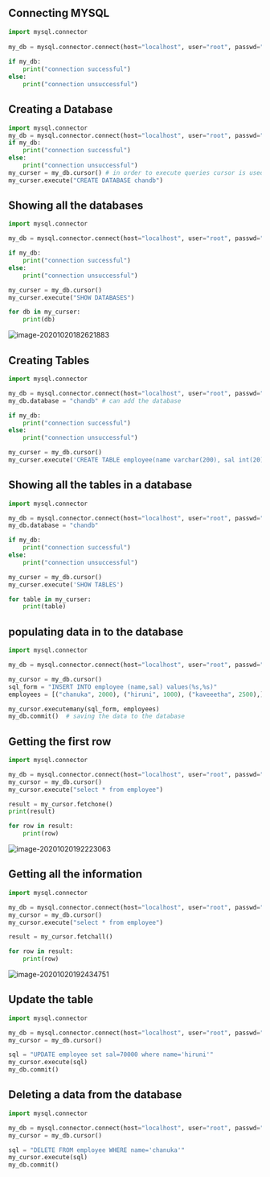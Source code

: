 ## Connecting MYSQL

```python
import mysql.connector                                                                        
                                                                                              
my_db = mysql.connector.connect(host="localhost", user="root", passwd="luffy@5101")           
                                                                                              
if my_db:                                                                                     
    print("connection successful")                                                            
else:                                                                                         
    print("connection unsuccessful")                                                          
```

## Creating a Database

```python
import mysql.connector                                                                               
my_db = mysql.connector.connect(host="localhost", user="root", passwd="luffy@5101")                   
if my_db:                                                                                             
    print("connection successful")                                                                   
else:                                                                                                 
    print("connection unsuccessful")                                                                  
my_curser = my_db.cursor() # in order to execute queries cursor is used                                                                          
my_curser.execute("CREATE DATABASE chandb")                                                               
```

## Showing all the databases

```python
import mysql.connector

my_db = mysql.connector.connect(host="localhost", user="root", passwd="luffy@5101")

if my_db:
    print("connection successful")
else:
    print("connection unsuccessful")

my_curser = my_db.cursor()
my_curser.execute("SHOW DATABASES")

for db in my_curser:
    print(db)
```

![image-20201020182621883](C:\Users\Chanuka\AppData\Roaming\Typora\typora-user-images\image-20201020182621883.png)

## Creating Tables

```python
import mysql.connector

my_db = mysql.connector.connect(host="localhost", user="root", passwd="luffy@5101")
my_db.database = "chandb" # can add the database

if my_db:
    print("connection successful")
else:
    print("connection unsuccessful")

my_curser = my_db.cursor()
my_curser.execute('CREATE TABLE employee(name varchar(200), sal int(20))')

```

## Showing all the tables in a database

```python
import mysql.connector

my_db = mysql.connector.connect(host="localhost", user="root", passwd="luffy@5101")
my_db.database = "chandb"

if my_db:
    print("connection successful")
else:
    print("connection unsuccessful")

my_curser = my_db.cursor()
my_curser.execute('SHOW TABLES')

for table in my_curser:
    print(table)

```

## populating data in to the database

```python
import mysql.connector

my_db = mysql.connector.connect(host="localhost", user="root", passwd="luffy@5101", database="chandb")

my_cursor = my_db.cursor()
sql_form = "INSERT INTO employee (name,sal) values(%s,%s)"
employees = [("chanuka", 2000), ("hiruni", 1000), ("kaveeetha", 2500),]

my_cursor.executemany(sql_form, employees)
my_db.commit()  # saving the data to the database

```

## Getting the first row

```python
import mysql.connector

my_db = mysql.connector.connect(host="localhost", user="root", passwd="luffy@5101", database="chandb")
my_cursor = my_db.cursor()
my_cursor.execute("select * from employee")

result = my_cursor.fetchone()
print(result)

for row in result:
    print(row)
```

![image-20201020192223063](C:\Users\Chanuka\AppData\Roaming\Typora\typora-user-images\image-20201020192223063.png)

## Getting all the information

```python
import mysql.connector

my_db = mysql.connector.connect(host="localhost", user="root", passwd="luffy@5101", database="chandb")
my_cursor = my_db.cursor()
my_cursor.execute("select * from employee")

result = my_cursor.fetchall()

for row in result:
    print(row)
```

![image-20201020192434751](C:\Users\Chanuka\AppData\Roaming\Typora\typora-user-images\image-20201020192434751.png)

## Update the table

```python
import mysql.connector

my_db = mysql.connector.connect(host="localhost", user="root", passwd="luffy@5101", database="chandb")
my_cursor = my_db.cursor()

sql = "UPDATE employee set sal=70000 where name='hiruni'"
my_cursor.execute(sql)
my_db.commit()
```

## Deleting a data from the database

```python
import mysql.connector

my_db = mysql.connector.connect(host="localhost", user="root", passwd="luffy@5101", database="chandb")
my_cursor = my_db.cursor()

sql = "DELETE FROM employee WHERE name='chanuka'"
my_cursor.execute(sql)
my_db.commit()
```



